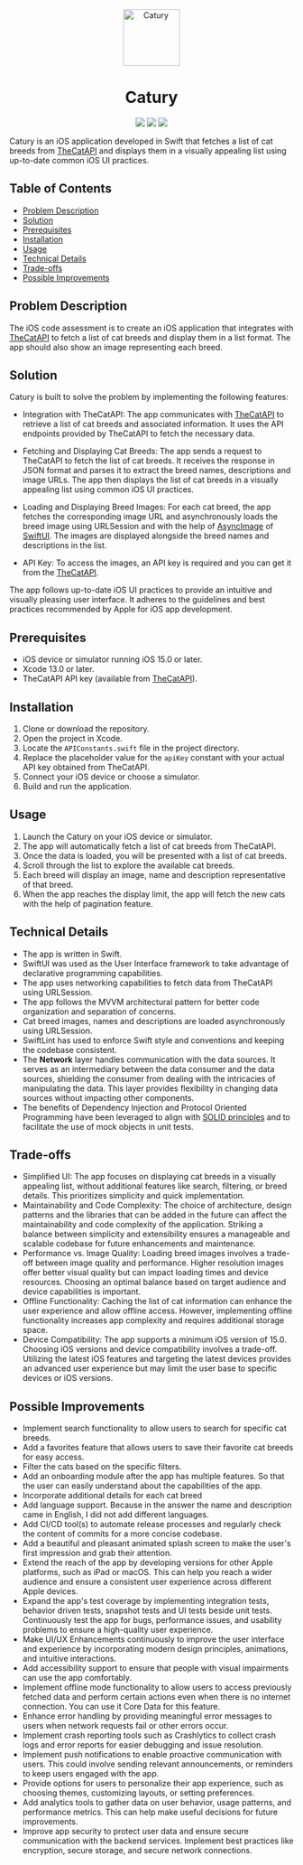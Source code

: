 <div align="center">
  <img width="100" height="100" alt="Catury" src="https://i.ibb.co/4S5PFtX/catury.png">
  </br>
  <h1><b>Catury</b></h1>
</div>

<div align="center">

![](https://img.shields.io/badge/Editor-Xcode-informational?style=flat&logo=xcode&logoColor=white&color=ffbc34) ![](https://img.shields.io/badge/Language-Swift-informational?style=flat&logo=swift&logoColor=white&color=ffbc34) ![](https://img.shields.io/badge/UI%20Framework-SwiftUI-informational?style=flat&logo=swift&logoColor=white&color=ffbc34)

</div>

Catury is an iOS application developed in Swift that fetches a list of cat breeds from [TheCatAPI](https://thecatapi.com/) and displays them in a visually appealing list using up-to-date common iOS UI practices.

## Table of Contents

- [Problem Description](#problem-description)
- [Solution](#solution)
- [Prerequisites](#prerequisites)
- [Installation](#installation)
- [Usage](#usage)
- [Technical Details](#technical-details)
- [Trade-offs](#trade-offs)
- [Possible Improvements](#possible-improvements)

## Problem Description

The iOS code assessment is to create an iOS application that integrates with [TheCatAPI](https://thecatapi.com/) to fetch a list of cat breeds and display them in a list format. The app should also show an image representing each breed.

## Solution

Catury is built to solve the problem by implementing the following features:

- Integration with TheCatAPI: The app communicates with [TheCatAPI](https://thecatapi.com/) to retrieve a list of cat breeds and associated information. It uses the API endpoints provided by TheCatAPI to fetch the necessary data.

- Fetching and Displaying Cat Breeds: The app sends a request to TheCatAPI to fetch the list of cat breeds. It receives the response in JSON format and parses it to extract the breed names, descriptions and image URLs. The app then displays the list of cat breeds in a visually appealing list using common iOS UI practices.

- Loading and Displaying Breed Images: For each cat breed, the app fetches the corresponding image URL and asynchronously loads the breed image using URLSession and with the help of [AsyncImage](https://developer.apple.com/documentation/swiftui/asyncimage) of [SwiftUI](https://developer.apple.com/xcode/swiftui/). The images are displayed alongside the breed names and descriptions in the list.

- API Key: To access the images, an API key is required and you can get it from the [TheCatAPI](https://thecatapi.com/).

The app follows up-to-date iOS UI practices to provide an intuitive and visually pleasing user interface. It adheres to the guidelines and best practices recommended by Apple for iOS app development.

## Prerequisites

- iOS device or simulator running iOS 15.0 or later.
- Xcode 13.0 or later.
- TheCatAPI API key (available from [TheCatAPI](https://thecatapi.com/)).

## Installation

1. Clone or download the repository.
2. Open the project in Xcode.
3. Locate the `APIConstants.swift` file in the project directory.
4. Replace the placeholder value for the `apiKey` constant with your actual API key obtained from TheCatAPI.
5. Connect your iOS device or choose a simulator.
6. Build and run the application.

## Usage

1. Launch the Catury on your iOS device or simulator.
2. The app will automatically fetch a list of cat breeds from TheCatAPI.
3. Once the data is loaded, you will be presented with a list of cat breeds.
4. Scroll through the list to explore the available cat breeds.
5. Each breed will display an image, name and description representative of that breed.
6. When the app reaches the display limit, the app will fetch the new cats with the help of pagination feature.

## Technical Details

- The app is written in Swift.
- SwiftUI was used as the User Interface framework to take advantage of declarative programming capabilities.
- The app uses networking capabilities to fetch data from TheCatAPI using URLSession.
- The app follows the MVVM architectural pattern for better code organization and separation of concerns.
- Cat breed images, names and descriptions are loaded asynchronously using URLSession.
- SwiftLint has used to enforce Swift style and conventions and keeping the codebase consistent.
- The **Network** layer handles communication with the data sources. It serves as an intermediary between the data consumer and the data sources, shielding the consumer from dealing with the intricacies of manipulating the data. This layer provides flexibility in changing data sources without impacting other components.
- The benefits of Dependency Injection and Protocol Oriented Programming have been leveraged to align with [SOLID principles](https://en.wikipedia.org/wiki/SOLID) and to facilitate the use of mock objects in unit tests.

## Trade-offs

- Simplified UI: The app focuses on displaying cat breeds in a visually appealing list, without additional features like search, filtering, or breed details. This prioritizes simplicity and quick implementation.
- Maintainability and Code Complexity: The choice of architecture, design patterns and the libraries that can be added in the future can affect the maintainability and code complexity of the application. Striking a balance between simplicity and extensibility ensures a manageable and scalable codebase for future enhancements and maintenance.
- Performance vs. Image Quality: Loading breed images involves a trade-off between image quality and performance. Higher resolution images offer better visual quality but can impact loading times and device resources. Choosing an optimal balance based on target audience and device capabilities is important.
- Offline Functionality: Caching the list of cat information can enhance the user experience and allow offline access. However, implementing offline functionality increases app complexity and requires additional storage space.
- Device Compatibility: The app supports a minimum iOS version of 15.0. Choosing iOS versions and device compatibility involves a trade-off. Utilizing the latest iOS features and targeting the latest devices provides an advanced user experience but may limit the user base to specific devices or iOS versions.

## Possible Improvements

- Implement search functionality to allow users to search for specific cat breeds.
- Add a favorites feature that allows users to save their favorite cat breeds for easy access.
- Filter the cats based on the specific filters.
- Add an onboarding module after the app has multiple features. So that the user can easily understand about the capabilities of the app.
- Incorporate additional details for each cat breed
- Add language support. Because in the answer the name and description came in English, I did not add different languages.
- Add CI/CD tool(s) to automate release processes and regularly check the content of commits for a more concise codebase.
- Add a beautiful and pleasant animated splash screen to make the user's first impression and grab their attention.
- Extend the reach of the app by developing versions for other Apple platforms, such as iPad or macOS. This can help you reach a wider audience and ensure a consistent user experience across different Apple devices.
- Expand the app's test coverage by implementing integration tests, behavior driven tests, snapshot tests and UI tests beside unit tests. Continuously test the app for bugs, performance issues, and usability problems to ensure a high-quality user experience.
- Make UI/UX Enhancements continuously to improve the user interface and experience by incorporating modern design principles, animations, and intuitive interactions.
- Add accessibility support to ensure that people with visual impairments can use the app comfortably.
- Implement offline mode functionality to allow users to access previously fetched data and perform certain actions even when there is no internet connection. You can use it Core Data for this feature.
- Enhance error handling by providing meaningful error messages to users when network requests fail or other errors occur.
- Implement crash reporting tools such as Crashlytics to collect crash logs and error reports for easier debugging and issue resolution.
- Implement push notifications to enable proactive communication with users. This could involve sending relevant announcements, or reminders to keep users engaged with the app.
- Provide options for users to personalize their app experience, such as choosing themes, customizing layouts, or setting preferences.
- Add analytics tools to gather data on user behavior, usage patterns, and performance metrics. This can help make useful decisions for future improvements.
- Improve app security to protect user data and ensure secure communication with the backend services. Implement best practices like encryption, secure storage, and secure network connections.
